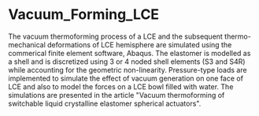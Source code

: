 # Vacuum_Forming_LCE
The vacuum thermoforming process of a LCE and the subsequent thermo-mechanical deformations of LCE hemisphere are simulated using the commerical finite element software, Abaqus. The elastomer is modelled as a shell and is discretized using 3 or 4 noded shell elements (S3 and S4R) while accounting for the geometric non-linearity. Pressure-type loads are implemented to simulate the effect of vacuum generation on one face of LCE and also to model the forces on a LCE bowl filled with water. The simulations are presented in the article "Vacuum thermoforming of switchable liquid crystalline elastomer spherical actuators".
